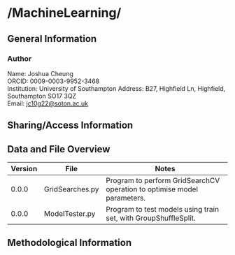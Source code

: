 # /MachineLearning/

## General Information

### Author

Name: Joshua Cheung  
ORCID: 0009-0003-9952-3468  
Institution: University of Southampton
Address: B27, Highfield Ln, Highfield, Southampton SO17 3QZ  
Email: <jc10g22@soton.ac.uk>

## Sharing/Access Information

## Data and File Overview

| Version | File            | Notes                                                                   |
| ------- | --------------- | ----------------------------------------------------------------------- |
| 0.0.0   | GridSearches.py | Program to perform GridSearchCV operation to optimise model parameters. |
| 0.0.0   | ModelTester.py  | Program to test models using train set, with GroupShuffleSplit.         |

## Methodological Information
